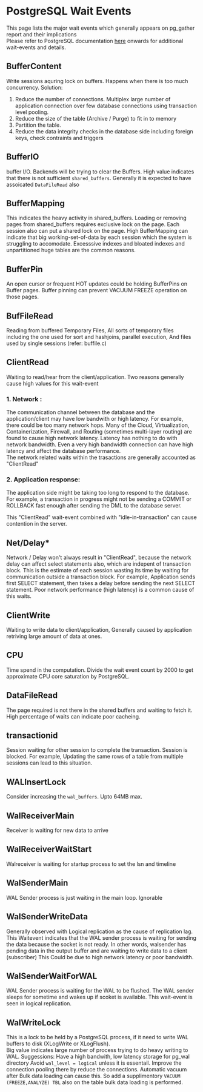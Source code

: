 # PostgreSQL Wait Events
This page lists the major wait events which generally appears on pg_gather report and their implications  
Please refer to PostgreSQL documentation [here](https://www.postgresql.org/docs/current/monitoring-stats.html#WAIT-EVENT-ACTIVITY-TABLE) onwards for additional wait-events and details.

## BufferContent
Write sessions aquring lock on buffers. Happens when there is too much concurrency.
Solution: 
1. Reduce the number of connections. Multiplex large number of application connection over few database connections using transaction level pooling.
2. Reduce the size of the table (Archive / Purge) to fit in to memory
3. Partition the table.
4. Reduce the data integrity checks in the database side including foreign keys, check contraints and triggers

## BufferIO
buffer I/O. Backends will be trying to clear the Buffers. High value indicates that there is not sufficient `shared_buffers`. Generally it is expected to have assoicated `DataFileRead` also

## BufferMapping
This indicates the heavy activity in shared_buffers. Loading or removing pages from shared_buffers requires exclusive lock on the page. Each session also can put a shared lock on the page.
High BufferMapping can indicate that big working-set-of-data by each session which the system is struggling to accomodate. Excesssive indexes and bloated indexes and unpartitioned huge tables are the common reasons.

## BufferPin
An open cursor or frequent HOT updates could be holding BufferPins on Buffer pages. Buffer pinning can prevent VACUUM FREEZE operation on those pages.

## BufFileRead
Reading from buffered Temporary Files, All sorts of temporary files including the one used for sort and hashjoins, parallel execution, And files used by single sessions (refer: buffile.c)

## ClientRead
Waiting to read/hear from the client/application. Two reasons generally cause high values for this wait-event
### 1. Network : 
The communication channel between the database and the application/client may have low bandwith or high latency. For example, there could be too many network hops. Many of the Cloud, Virtualization, Containerization, Firewall, and Routing (sometimes multi-layer routing) are found to cause high network latency. Latency has nothing to do with network bandwidth. Even a very high bandwidth connection can have high latency and affect the database performance.  
   The network related waits within the trasactions are generally accounted as "ClientRead"
### 2. Application response: 
The application side might be taking too long to respond to the database. For example, a transaction in progress might not be sending a COMMIT or ROLLBACK fast enough after sending the DML to the database server. 

This "ClientRead" wait-event combined with "idle-in-transaction" can cause contention in the server. 

## Net/Delay*
Network / Delay won't always result in "ClientRead", because the network delay can affect select statements also, which are indepent of transaction block.
This is the estimate of each session wasting its time by waiting for communication outside a transaction block. For example, Application sends first SELECT statement, then takes a delay before sending the next SELECT statement. Poor network performance (high latency) is a common cause of this waits.

## ClientWrite
Waiting to write data to client/application, Generally caused by application retriving large amount of data at ones.

## CPU
Time spend in the computation. Divide the wait event count by 2000 to get approximate CPU core saturation by PostgreSQL.

## DataFileRead
The page required is not there in the shared buffers and waiting to fetch it. High percentage of waits can indicate poor cacheing.

## transactionid
Session waiting for other session to complete the transaction. Session is blocked.
For example, Updating the same rows of a table from multiple sessions can lead to this situation.

## WALInsertLock
Consider increasing the `wal_buffers`. Upto 64MB max.

## WalReceiverMain
Receiver is waiting for new data to arrive

## WalReceiverWaitStart
Walreceiver is waiting for startup process to set the lsn and timeline

## WalSenderMain
WAL Sender process is just waiting in the main loop. Ignorable

## WalSenderWriteData  
Generally observed with Logical replication as the cause of replication lag.
This Waitevent indicates that the WAL sender process is waiting for sending the data because the socket is not ready. In other words, walsender has pending data in the output buffer and are waiting to write data to a client (subscriber)
This Could be due to high network latency or poor bandwidth.

## WalSenderWaitForWAL
WAL Sender process is waiting for the WAL to be flushed. The WAL sender sleeps for sometime and wakes up if scoket is available.
This wait-event is seen in logical replication.

## WalWriteLock
This is a lock to be held by a PostgreSQL process, if it need to write WAL buffers to disk (XLogWrite or XLogFlush).  
Big value indicates large number of process trying to do heavy writing to WAL. 
Suggessions:
Have a high bandwith, low latency storage for pg_wal directory
Avoid `wal_level = logical` unless it is essentail.
Improve the connection pooling there by reduce the connections.
Automatic vacuum after Bulk data loading can cause this. So add a supplimentory `VACUUM (FREEZE,ANALYZE) TBL` also on the table bulk data loading is performed.

